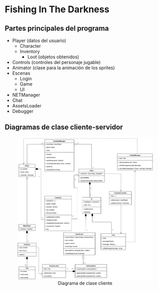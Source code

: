 # Fishing In The Darkness

## Partes principales del programa

* Player (datos del usuario)
    * Character
    * Inventory
        * Loot (objetos obtenidos)
* Controls (controles del personaje jugable)
* Animator (clase para la animación de los sprites)
* Escenas
    * Login
    * Game
    * UI
* NETManager
* Chat
* AssetsLoader
* Debugger

## Diagramas de clase cliente-servidor

<figure align="center">
    <img src="./documentation/client class diagram.png">
    <figcaption> Diagrama de clase cliente </figcaption>
</figure>
